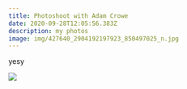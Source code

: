 ```yaml
---
title: Photoshoot with Adam Crowe
date: 2020-09-28T12:05:56.383Z
description: my photos
image: img/427640_2904192197923_850497025_n.jpg
---
```

yesy

![](img/84393564_177582440175199_6896854528251920384_n.jpg)